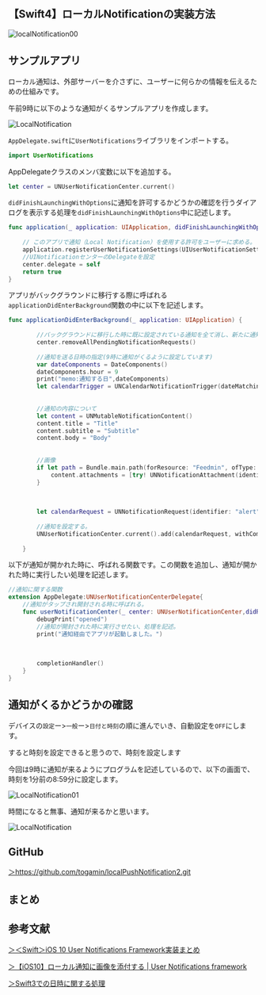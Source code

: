 ## 【Swift4】ローカルNotificationの実装方法

![localNotification00](/Users/togamiyuki/Desktop/Swift/localNotification/images/localNotification00.jpg)

## サンプルアプリ

ローカル通知は、外部サーバーを介さずに、ユーザーに何らかの情報を伝えるための仕組みです。

午前9時に以下のような通知がくるサンプルアプリを作成します。

![LocalNotification](/Users/togamiyuki/Desktop/Swift/localNotification/images/LocalNotification.jpg)



`AppDelegate.swift`に`UserNotifications`ライブラリをインポートする。

```swift
import UserNotifications
```



AppDelegateクラスのメンバ変数に以下を追加する。

```swift
let center = UNUserNotificationCenter.current()
```



`didFinishLaunchingWithOptions`に通知を許可するかどうかの確認を行うダイアログを表示する処理を`didFinishLaunchingWithOptions`中に記述します。

```swift
func application(_ application: UIApplication, didFinishLaunchingWithOptions launchOptions: [UIApplication.LaunchOptionsKey: Any]?) -> Bool {
        
	// このアプリで通知（Local Notification）を使用する許可をユーザーに求める。
    application.registerUserNotificationSettings(UIUserNotificationSettings(types: [UIUserNotificationType.sound,UIUserNotificationType.alert,UIUserNotificationType.badge], categories: nil))
    //UINotificationセンターのDelegateを設定
    center.delegate = self    
    return true
}
```



アプリがバックグラウンドに移行する際に呼ばれる`applicationDidEnterBackground`関数の中に以下を記述します。

```swift
func applicationDidEnterBackground(_ application: UIApplication) {
        
        //バックグラウンドに移行した時に既に設定されている通知を全て消し、新たに通知を設定する。
        center.removeAllPendingNotificationRequests()
        
        //通知を送る日時の指定(9時に通知がくるように設定しています)
        var dateComponents = DateComponents()
        dateComponents.hour = 9
        print("memo:通知する日",dateComponents)
        let calendarTrigger = UNCalendarNotificationTrigger(dateMatching: dateComponents, repeats: true)
        
    
        //通知の内容について
        let content = UNMutableNotificationContent()
        content.title = "Title"
        content.subtitle = "Subtitle"
        content.body = "Body"
    
    
    	//画像
        if let path = Bundle.main.path(forResource: "Feedmin", ofType: "jpeg") {
            content.attachments = [try! UNNotificationAttachment(identifier: "ID1", url: URL(fileURLWithPath: path), options: nil)]
        }
    
    
        
        let calendarRequest = UNNotificationRequest(identifier: "alert",content: content,trigger: calendarTrigger)
        
        //通知を設定する。
        UNUserNotificationCenter.current().add(calendarRequest, withCompletionHandler: nil)
        
    }
```



以下が通知が開かれた時に、呼ばれる関数です。この関数を追加し、通知が開かれた時に実行したい処理を記述します。

```swift
//通知に関する関数
extension AppDelegate:UNUserNotificationCenterDelegate{
    //通知がタップされ開封される時に呼ばれる。
    func userNotificationCenter(_ center: UNUserNotificationCenter,didReceive response: UNNotificationResponse,withCompletionHandler completionHandler: () -> Void) {
        debugPrint("opened")
        //通知が開封された時に実行させたい、処理を記述。
        print("通知経由でアプリが起動しました。")
        
        
        
        completionHandler()
    }
}
```

<h2>通知がくるかどうかの確認</h2>

デバイスの`設定`ー>`一般`ー>`日付と時刻`の順に進んでいき、自動設定を`OFF`にします。

すると時刻を設定できると思うので、時刻を設定します

今回は9時に通知が来るようにプログラムを記述しているので、以下の画面で、時刻を1分前の8:59分に設定します。

![LocalNotification01](/Users/togamiyuki/Desktop/Swift/localNotification/images/LocalNotification01.jpg)



時間になると無事、通知が来るかと思います。

![LocalNotification](/Users/togamiyuki/Desktop/Swift/localNotification/images/LocalNotification.jpg)

<h2>GitHub</h2>

<a href = "https://github.com/togamin/localPushNotification2.git">＞https://github.com/togamin/localPushNotification2.git</a>





<h2>まとめ</h2>







<h2>参考文献</h2>

<a href = "https://qiita.com/mshrwtnb/items/3135e931eedc97479bb5">＞＜Swift＞iOS 10 User Notifications Framework実装まとめ</a>

<a href = "http://www.cl9.info/entry/2017/04/19/210000">＞【iOS10】ローカル通知に画像を添付する | User Notifications framework</a>

<a href = "https://qiita.com/isom0242/items/e83ab77a3f56f66edd2f">＞Swift3での日時に関する処理</a>